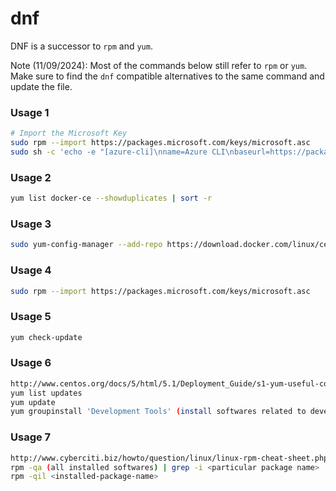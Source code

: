 # dnf

DNF is a successor to `rpm` and `yum`. 

Note (11/09/2024): Most of the commands below still refer to `rpm` or `yum`. Make sure to find the `dnf` compatible alternatives to the same command and update the file.

### Usage 1

```bash
# Import the Microsoft Key
sudo rpm --import https://packages.microsoft.com/keys/microsoft.asc
sudo sh -c 'echo -e "[azure-cli]\nname=Azure CLI\nbaseurl=https://packages.microsoft.com/yumrepos/azure-cli\nenabled=1\ngpgcheck=1\ngpgkey=https://packages.microsoft.com/keys/microsoft.asc" > /etc/yum.repos.d/azure-cli.repo'
```

### Usage 2

```bash
yum list docker-ce --showduplicates | sort -r
```

### Usage 3

```bash
sudo yum-config-manager --add-repo https://download.docker.com/linux/centos/docker-ce.repo
```

### Usage 4

```bash
sudo rpm --import https://packages.microsoft.com/keys/microsoft.asc
```

### Usage 5

```bash
yum check-update
```


### Usage 6

```bash
http://www.centos.org/docs/5/html/5.1/Deployment_Guide/s1-yum-useful-commands.html
yum list updates
yum update
yum groupinstall 'Development Tools' (install softwares related to development)
```

### Usage 7

```bash
http://www.cyberciti.biz/howto/question/linux/linux-rpm-cheat-sheet.php 
rpm -qa (all installed softwares) | grep -i <particular package name>
rpm -qil <installed-package-name>
```



